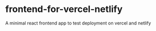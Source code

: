 # frontend-for-vercel-netlify
A minimal react frontend app to test deployment on vercel and netlify

